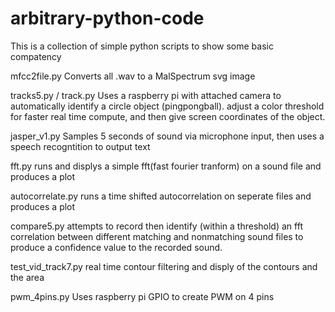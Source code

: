 # arbitrary-python-code
This is a collection of simple python scripts to show some basic compatency


mfcc2file.py 
Converts all .wav to a MalSpectrum svg image

tracks5.py / track.py
Uses a raspberry pi with attached camera to automatically identify a circle object (pingpongball). adjust a color threshold for faster real time compute, and then give screen coordinates of the object.

jasper_v1.py
Samples 5 seconds of sound via microphone input, then uses a speech recogntition to output text

fft.py
runs and displys a simple fft(fast fourier tranform) on a sound file and produces a plot

autocorrelate.py
runs a time shifted autocorrelation on seperate files and produces a plot

compare5.py
attempts to record then identify (within a threshold) an fft correlation between different matching and nonmatching sound files to produce a confidence value to the recorded sound.

test_vid_track7.py
real time contour filtering and disply of the contours and the area

pwm_4pins.py
Uses raspberry pi GPIO to create PWM on 4 pins
